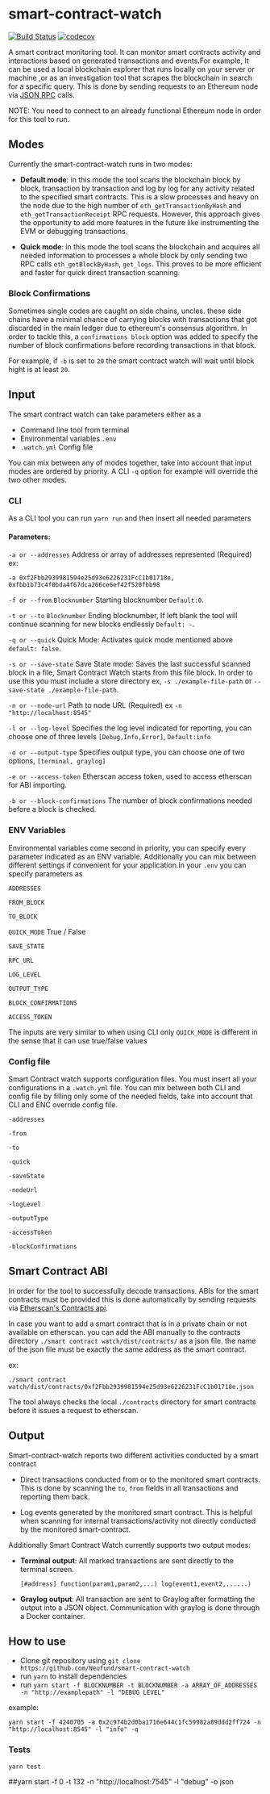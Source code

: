 # smart-contract-watch
[![Build Status](https://travis-ci.org/Neufund/smart-contract-watch.svg?branch=master)](https://travis-ci.org/Neufund/smart-contract-watch) [![codecov](https://codecov.io/gh/Neufund/smart-contract-watch/branch/master/graph/badge.svg)](https://codecov.io/gh/Neufund/smart-contract-watch)

A smart contract monitoring tool. It can monitor smart contracts activity and interactions based on generated transactions and events.For example, It can be used a local blockchain explorer that runs locally on your server or machine ,or as an investigation tool that scrapes the blockchain in search for a specific query. This is done by sending requests to an Ethereum node via [JSON RPC](https://github.com/ethereum/wiki/wiki/JSON-RPC) calls.

NOTE: You need to connect to an already functional Ethereum node in order for this tool to run.
## Modes

Currently the smart-contract-watch runs in two modes:

- **Default mode**: in this mode the tool scans the blockchain block by block, transaction by transaction and log by log for any activity related to the specified smart contracts. This is a slow processes and heavy on the node due to the high number of `eth_getTransactionByHash` and `eth_getTransactionReceipt` RPC requests. However, this approach gives the opportunity to add more features in the future like instrumenting the EVM or debugging transactions.

- **Quick mode**: in this mode the tool scans the blockchain and acquires all needed information to processes a whole block by only sending two RPC calls `eth_getBlockByHash`, `get_logs`. This proves to be more efficient and faster for quick direct transaction scanning.

### Block Confirmations
Sometimes single codes are caught on side chains, uncles. these side chains have a minimal chance of carrying blocks with transactions that got discarded in the main ledger due to ethereum's consensus algorithm. In order to tackle this, a `confirmations block` option was added to specify the number of block confirmations before recording transactions in that block.

For example, if `-b` is set to `20` the smart contract watch will wait until block hight is at least `20`.  

## Input
The smart contract watch can take parameters either as a
  - Command line tool from terminal
  - Environmental variables `.env`
  - `.watch.yml` Config file
  
You can mix between any of modes together, take into account that input modes are ordered by priority. A CLI `-q` option for example will override the two other modes.
### CLI
As a CLI tool you can run
`yarn run` and then insert all needed parameters
#### Parameters:
`-a or --addresses` Address or array of addresses represented (Required) ex:

`-a 0xf2Fbb2939981594e25d93e6226231FcC1b01718e, 0xfbb1b73c4f0bda4f67dca266ce6ef42f520fbb98`

`-f or --from` `Blocknumber` Starting blocknumber `Default:0`.

`-t or --to` `Blocknumber` Ending blocknumber, If left blank the tool will continue scanning for new blocks endlessly `Default: -`.

`-q or --quick` Quick Mode: Activates quick mode mentioned above `default: false`.

`-s or --save-state` Save State mode: Saves the last successful scanned block in a file, Smart Contract Watch starts from this file block. In order to use this you must include a store directory
ex, `-s ./example-file-path` or `--save-state ./example-file-path`.

`-n or --node-url` Path to node URL (Required) ex `-n "http://localhost:8545"`

`-l or --log-level` Specifies the log level indicated for reporting, you can choose one of three levels `[Debug,Info,Error]`, `Default:info`

`-o or --output-type` Specifies output type, you can choose one of two options,
`[terminal, graylog]`

`-e or --access-token` Etherscan access token, used to access etherscan for ABI importing. 

`-b or --block-confirmations` The number of block confirmations needed before a block is checked.

### ENV Variables 
Environmental variables come second in priority, you can specify every parameter indicated as an ENV variable. Additionally you can mix between different settings if convenient for your application.In your `.env` you can specify parameters as

`ADDRESSES`

`FROM_BLOCK` 

`TO_BLOCK`

`QUICK_MODE` True / False

`SAVE_STATE`

`RPC_URL`

`LOG_LEVEL`

`OUTPUT_TYPE`

`BLOCK_CONFIRMATIONS`

`ACCESS_TOKEN`

The inputs are very similar to when using CLI only `QUICK_MODE` is different in the sense that it can use true/false values

### Config file
Smart Contract watch supports configuration files. You must insert all your configurations in a `.watch.yml` file. You can mix between both CLI and config file by filling only some of the needed fields, take into account that CLI and ENC override config file.

`-addresses`

`-from`

`-to`

`-quick`

`-saveState`

`-nodeUrl`

`-logLevel`

`-outputType`

`-accessToken`

`-blockConfirmations`

## Smart Contract ABI
In order for the tool to successfully decode transactions. ABIs for the smart contracts must be provided this is done automatically by sending requests via [Etherscan's Contracts api](https://etherscan.io/apis#contracts). 

In case you want to add a smart contract that is in a private chain or not available on etherscan. you can add the ABI manually to the contracts directory `./smart contract watch/dist/contracts/` as a json file. the name of the json file must be exactly the same address as the smart contract. 

ex:

`./smart contract watch/dist/contracts/0xf2Fbb2939981594e25d93e6226231FcC1b01718e.json`

The tool always checks the local `./contracts` directory for smart contracts before it issues a request to etherscan. 

## Output
Smart-contract-watch reports two different activities conducted by a smart contract
- Direct transactions conducted from or to the monitored smart contracts. This is done by scanning the `to`, `from` fields in all transactions and reporting them back.

- Log events generated by the monitored smart contract. This is helpful when scanning for internal transactions/activity not directly conducted by the monitored smart-contract.

Additionally Smart Contract Watch currently supports two output modes:
- **Terminal output**: All marked transactions are sent directly to the terminal screen.

  `[#address] function(param1,param2,...) log(event1,event2,......)`
- **Graylog output**: All transaction are sent to Graylog after   formatting the output into a JSON object. Communication with graylog is done through a Docker container.


## How to use
- Clone git repository using 
 `git clone https://github.com/Neufund/smart-contract-watch`
- run `yarn` to install dependencies
- run `yarn start -f BLOCKNUMBER -t BLOCKNUMBER -a ARRAY_OF_ADDRESSES -n "http://examplepath" -l "DEBUG LEVEL"`

example:

  `yarn start -f 4240705 -a 0x2c974b2d0ba1716e644c1fc59982a89ddd2ff724 -n "http://localhost:8545" -l "info" -q`

### Tests
`yarn test`


##yarn start -f 0 -t 132 -n "http://localhost:7545" -l "debug" -o json